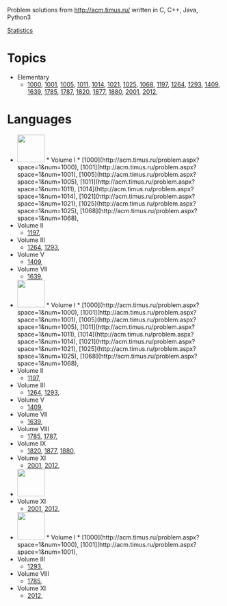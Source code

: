 Problem solutions from http://acm.timus.ru/ written in C, C++, Java, Python3

[Statistics](https://acm.timus.ru/author.aspx?id=70729)

# Topics

* Elementary
    * [1000](http://acm.timus.ru/problem.aspx?space=1&num=1000),
      [1001](http://acm.timus.ru/problem.aspx?space=1&num=1001),
      [1005](http://acm.timus.ru/problem.aspx?space=1&num=1005),
      [1011](http://acm.timus.ru/problem.aspx?space=1&num=1011),
      [1014](http://acm.timus.ru/problem.aspx?space=1&num=1014),
      [1021](http://acm.timus.ru/problem.aspx?space=1&num=1021),
      [1025](http://acm.timus.ru/problem.aspx?space=1&num=1025),
      [1068](http://acm.timus.ru/problem.aspx?space=1&num=1068),
      [1197](http://acm.timus.ru/problem.aspx?space=1&num=1197),
      [1264](http://acm.timus.ru/problem.aspx?space=1&num=1264),
      [1293](http://acm.timus.ru/problem.aspx?space=1&num=1293),
      [1409](http://acm.timus.ru/problem.aspx?space=1&num=1409),
      [1639](http://acm.timus.ru/problem.aspx?space=1&num=1639),
      [1785](http://acm.timus.ru/problem.aspx?space=1&num=1785),
      [1787](http://acm.timus.ru/problem.aspx?space=1&num=1787),
      [1820](http://acm.timus.ru/problem.aspx?space=1&num=1820),
      [1877](http://acm.timus.ru/problem.aspx?space=1&num=1877),
      [1880](http://acm.timus.ru/problem.aspx?space=1&num=1880),
      [2001](http://acm.timus.ru/problem.aspx?space=1&num=2001),
      [2012](http://acm.timus.ru/problem.aspx?space=1&num=2012),

# Languages

  * <img src="https://github.com/konpa/devicon/raw/master/icons/c/c-line.svg?sanitize=true" alt="" width="64px">
    * Volume I
      * [1000](http://acm.timus.ru/problem.aspx?space=1&num=1000),
        [1001](http://acm.timus.ru/problem.aspx?space=1&num=1001),
        [1005](http://acm.timus.ru/problem.aspx?space=1&num=1005),
        [1011](http://acm.timus.ru/problem.aspx?space=1&num=1011),
        [1014](http://acm.timus.ru/problem.aspx?space=1&num=1014),
        [1021](http://acm.timus.ru/problem.aspx?space=1&num=1021),
        [1025](http://acm.timus.ru/problem.aspx?space=1&num=1025),
        [1068](http://acm.timus.ru/problem.aspx?space=1&num=1068),
   * Volume II 
      * [1197](http://acm.timus.ru/problem.aspx?space=1&num=1197),
   * Volume III 
      * [1264](http://acm.timus.ru/problem.aspx?space=1&num=1264),
        [1293](http://acm.timus.ru/problem.aspx?space=1&num=1293),
   * Volume V 
      * [1409](http://acm.timus.ru/problem.aspx?space=1&num=1409),
   * Volume VII 
      * [1639](http://acm.timus.ru/problem.aspx?space=1&num=1639),
  * <img src="https://github.com/konpa/devicon/raw/master/icons/cplusplus/cplusplus-line.svg?sanitize=true" alt="" width="64px">
    * Volume I
      * [1000](http://acm.timus.ru/problem.aspx?space=1&num=1000),
        [1001](http://acm.timus.ru/problem.aspx?space=1&num=1001),
        [1005](http://acm.timus.ru/problem.aspx?space=1&num=1005),
        [1011](http://acm.timus.ru/problem.aspx?space=1&num=1011),
        [1014](http://acm.timus.ru/problem.aspx?space=1&num=1014),
        [1021](http://acm.timus.ru/problem.aspx?space=1&num=1021),
        [1025](http://acm.timus.ru/problem.aspx?space=1&num=1025),
        [1068](http://acm.timus.ru/problem.aspx?space=1&num=1068),
   * Volume II 
      * [1197](http://acm.timus.ru/problem.aspx?space=1&num=1197),
   * Volume III 
      * [1264](http://acm.timus.ru/problem.aspx?space=1&num=1264),
        [1293](http://acm.timus.ru/problem.aspx?space=1&num=1293),
   * Volume V 
      * [1409](http://acm.timus.ru/problem.aspx?space=1&num=1409),
   * Volume VII 
      * [1639](http://acm.timus.ru/problem.aspx?space=1&num=1639),
   * Volume VIII 
      * [1785](http://acm.timus.ru/problem.aspx?space=1&num=1785),
        [1787](http://acm.timus.ru/problem.aspx?space=1&num=1787),
   * Volume IX 
      * [1820](http://acm.timus.ru/problem.aspx?space=1&num=1820),
        [1877](http://acm.timus.ru/problem.aspx?space=1&num=1877),
        [1880](http://acm.timus.ru/problem.aspx?space=1&num=1880),
   * Volume XI 
      * [2001](http://acm.timus.ru/problem.aspx?space=1&num=2001),
        [2012](http://acm.timus.ru/problem.aspx?space=1&num=2012),
  * <img src="https://github.com/konpa/devicon/raw/master/icons/java/java-original.svg?sanitize=true" alt="" width="64px">
   * Volume XI 
      * [2001](http://acm.timus.ru/problem.aspx?space=1&num=2001),
        [2012](http://acm.timus.ru/problem.aspx?space=1&num=2012),
  * <img src="https://github.com/konpa/devicon/raw/master/icons/python/python-original.svg?sanitize=true" alt="" width="64px">
    * Volume I
      * [1000](http://acm.timus.ru/problem.aspx?space=1&num=1000),
        [1001](http://acm.timus.ru/problem.aspx?space=1&num=1001),
   * Volume III 
      * [1293](http://acm.timus.ru/problem.aspx?space=1&num=1293),
   * Volume VIII 
      * [1785](http://acm.timus.ru/problem.aspx?space=1&num=1785),
   * Volume XI 
      * [2012](http://acm.timus.ru/problem.aspx?space=1&num=2012),
